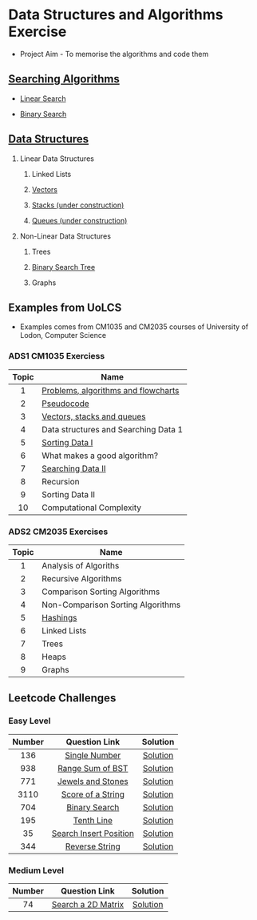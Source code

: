 # Data Structures and Algorithms Exercise

- Project Aim - To memorise the algorithms and code them

## [Searching Algorithms](/Searching_Algorithms/Searching_Algorithms.md)

- [Linear Search](/Searching_Algorithms/Linear_Search.md)

- [Binary Search](/Searching_Algorithms/Binary_Search.md)

## [Data Structures](./Data_Structures/Data_Structures.md)

1. Linear Data Structures

   1. Linked Lists

   2. [Vectors](./Data_Structures/Vectors.md)

   3. [Stacks (under construction)](./Data_Structures/Stacks.md)

   4. [Queues (under construction)](./Data_Structures/Queues.md)

2. Non-Linear Data Structures

   1. Trees

   2. [Binary Search Tree](/leetcode/938/938_question.md)

   3. Graphs

## Examples from UoLCS

- Examples comes from CM1035 and CM2035 courses of University of Lodon, Computer Science

### ADS1 CM1035 Exerciess

| Topic | Name                                                |
| :---: | --------------------------------------------------- |
|   1   | [Problems, algorithms and flowcharts](./Topic0102/) |
|   2   | [Pseudocode](./Topic0102/)                          |
|   3   | [Vectors, stacks and queues](./Topic03/)            |
|   4   | Data structures and Searching Data 1                |
|   5   | [Sorting Data I](./Topic05/)                        |
|   6   | What makes a good algorithm?                        |
|   7   | [Searching Data II](./Topic07/)                     |
|   8   | Recursion                                           |
|   9   | Sorting Data II                                     |
|  10   | Computational Complexity                            |

### ADS2 CM2035 Exercises

| Topic | Name                                      |
| :---: | ----------------------------------------- |
|   1   | Analysis of Algoriths                     |
|   2   | Recursive Algorithms                      |
|   3   | Comparison Sorting Algorithms             |
|   4   | Non-Comparison Sorting Algorithms         |
|   5   | [Hashings](./Data_Structures/HashTables/) |
|   6   | Linked Lists                              |
|   7   | Trees                                     |
|   8   | Heaps                                     |
|   9   | Graphs                                    |

## Leetcode Challenges

### Easy Level

| Number |                                  Question Link                                  |                  Solution                   |
| :----: | :-----------------------------------------------------------------------------: | :-----------------------------------------: |
|  136   |    [Single Number](https://leetcode.com/problems/single-number/description/)    |  [Solution](/leetcode/136/136_question.md)  |
|  938   |       [Range Sum of BST](https://leetcode.com/problems/range-sum-of-bst/)       |  [Solution](/leetcode/938/938_question.md)  |
|  771   |      [Jewels and Stones](https://leetcode.com/problems/jewels-and-stones/)      |  [Solution](/leetcode/771/771_question.md)  |
|  3110  |      [Score of a String](https://leetcode.com/problems/score-of-a-string/)      | [Solution](/leetcode/3110/3110_question.md) |
|  704   |          [Binary Search](https://leetcode.com/problems/binary-search/)          |  [Solution](/leetcode/704/704_question.md)  |
|  195   |             [Tenth Line](https://leetcode.com/problems/tenth-line/)             |  [Solution](/leetcode/195/195_question.md)  |
|   35   | [Search Insert Position](https://leetcode.com/problems/search-insert-position/) |   [Solution](/leetcode/35/35_question.md)   |
|  344   |         [Reverse String](https://leetcode.com/problems/reverse-string/)         | [Solution](../leetcode/344/344_question.md) |

### Medium Level

| Number |                              Question Link                              |                Solution                 |
| :----: | :---------------------------------------------------------------------: | :-------------------------------------: |
|   74   | [Search a 2D Matrix](https://leetcode.com/problems/search-a-2d-matrix/) | [Solution](/leetcode/74/74_question.md) |

